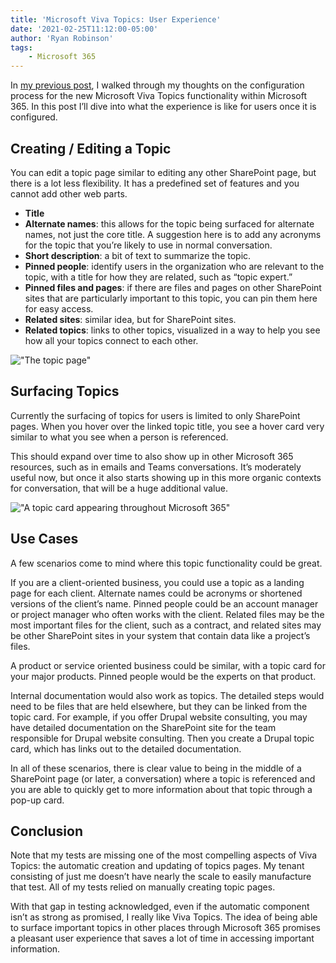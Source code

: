 ```yaml
---
title: 'Microsoft Viva Topics: User Experience'
date: '2021-02-25T11:12:00-05:00'
author: 'Ryan Robinson'
tags:
    - Microsoft 365
---
```


In [my previous post](/posts/2021/viva-topics-configuration/), I walked through my thoughts on the configuration process for the new Microsoft Viva Topics functionality within Microsoft 365. In this post I’ll dive into what the experience is like for users once it is configured.

## Creating / Editing a Topic

You can edit a topic page similar to editing any other SharePoint page, but there is a lot less flexibility. It has a predefined set of features and you cannot add other web parts.

- **Title**
- **Alternate names**: this allows for the topic being surfaced for alternate names, not just the core title. A suggestion here is to add any acronyms for the topic that you’re likely to use in normal conversation.
- **Short description**: a bit of text to summarize the topic.
- **Pinned people**: identify users in the organization who are relevant to the topic, with a title for how they are related, such as “topic expert.”
- **Pinned files and pages**: if there are files and pages on other SharePoint sites that are particularly important to this topic, you can pin them here for easy access.
- **Related sites**: similar idea, but for SharePoint sites.
- **Related topics**: links to other topics, visualized in a way to help you see how all your topics connect to each other.

!["The topic page"](./topic-page.png)

## Surfacing Topics

Currently the surfacing of topics for users is limited to only SharePoint pages. When you hover over the linked topic title, you see a hover card very similar to what you see when a person is referenced.

This should expand over time to also show up in other Microsoft 365 resources, such as in emails and Teams conversations. It’s moderately useful now, but once it also starts showing up in this more organic contexts for conversation, that will be a huge additional value.

!["A topic card appearing throughout Microsoft 365"](./topic-card.png)

## Use Cases

A few scenarios come to mind where this topic functionality could be great.

If you are a client-oriented business, you could use a topic as a landing page for each client. Alternate names could be acronyms or shortened versions of the client’s name. Pinned people could be an account manager or project manager who often works with the client. Related files may be the most important files for the client, such as a contract, and related sites may be other SharePoint sites in your system that contain data like a project’s files.

A product or service oriented business could be similar, with a topic card for your major products. Pinned people would be the experts on that product.

Internal documentation would also work as topics. The detailed steps would need to be files that are held elsewhere, but they can be linked from the topic card. For example, if you offer Drupal website consulting, you may have detailed documentation on the SharePoint site for the team responsible for Drupal website consulting. Then you create a Drupal topic card, which has links out to the detailed documentation.

In all of these scenarios, there is clear value to being in the middle of a SharePoint page (or later, a conversation) where a topic is referenced and you are able to quickly get to more information about that topic through a pop-up card.

## Conclusion

Note that my tests are missing one of the most compelling aspects of Viva Topics: the automatic creation and updating of topics pages. My tenant consisting of just me doesn’t have nearly the scale to easily manufacture that test. All of my tests relied on manually creating topic pages.

With that gap in testing acknowledged, even if the automatic component isn’t as strong as promised, I really like Viva Topics. The idea of being able to surface important topics in other places through Microsoft 365 promises a pleasant user experience that saves a lot of time in accessing important information.
